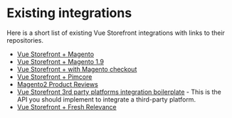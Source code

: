 # Existing integrations

Here is a short list of existing Vue Storefront integrations with links to their repositories.

- [Vue Storefront + Magento](https://github.com/vuestorefront/mage2vuestorefront)
- [Vue Storefront + Magento 1.9](https://github.com/divanteLtd/magento1-vsbridge)
- [Vue Storefront + with Magento checkout](https://github.com/divanteLtd/magento2-external-checkout)
- [Vue Storefront + Pimcore](https://github.com/divanteLtd/pimcore2vuestorefront)
- [Magento2 Product Reviews](https://github.com/vuestorefront/vue-storefront/blob/develop/doc/Reviews.md)
- [Vue Storefront 3rd party platforms integration boilerplate](https://github.com/divanteLtd/vue-storefront-integration-boilerplate) - This is the API you should implement to integrate a third-party platform.
- [Vue Storefront + Fresh Relevance](https://github.com/TriggeredMessaging/vsf-freshrelevance)
